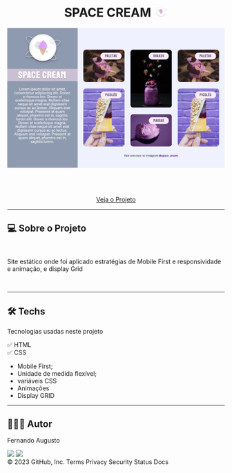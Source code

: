 <h1 align="center">SPACE CREAM <img width="32" src="./image/logo.svg"></h1>


<p text  align="center"> 
<img width="600" src= "./image/project.png"> 
</p>


<br><br>
<p align="center"> 
    <a href="https://fernandoaugustodev.github.io/Space_Cream_Mobile/" target="_blank" >Veja o Projeto</a>
</p>
<hr>

## 💻 Sobre o Projeto
<br>


<p>Site estático onde foi aplicado estratégias de Mobile First e responsividade e animação, e display Grid
</p>

<br>
<hr>

## 🛠 Techs

Tecnologias usadas neste projeto

✅ HTML <br>
✅ CSS
   - Mobile First;
   - Unidade de medida flexível;
   - variáveis CSS
   - Animações
   - Display GRID 
---

## 👨🏼‍💻 Autor

Fernando Augusto 

 <a href = "mailto:fernandoaugusto883@gmail.com"><img src="https://img.shields.io/badge/-Gmail-%23333?style=for-the-badge&logo=gmail&logoColor=white"        target="_blank"></a>
 <a href="https://www.linkedin.com/in/fernando-augusto-a4ab42164/" target="_blank"><img src="https://img.shields.io/badge/-LinkedIn-%230077B5?style=for-the-badge&logo=linkedin&logoColor=white" target="_blank"></a> 
<br>
© 2023 GitHub, Inc.
Terms Privacy Security Status Docs
